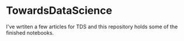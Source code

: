 # TowardsDataScience
I've wrtiten a few articles for TDS and this repository holds some of the finished notebooks.
